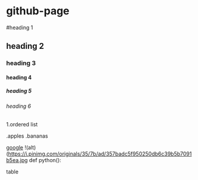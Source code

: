 # github-page
#heading 1

## heading 2
### heading 3
#### heading 4
##### heading 5
###### heading 6

1.ordered list

.apples
.bananas

[google](www.google.com)
!(alt)(https://i.pinimg.com/originals/35/7b/ad/357badc5f950250db6c39b5b7091b5ea.jpg
def python():

table
